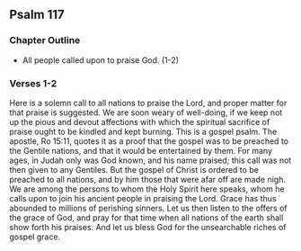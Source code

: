 ## Psalm 117

### Chapter Outline

- All people called upon to praise God. (1-2)

### Verses 1-2

Here is a solemn call to all nations to praise the Lord, and proper matter for that praise is suggested. We are soon weary of well-doing, if we keep not up the pious and devout affections with which the spiritual sacrifice of praise ought to be kindled and kept burning. This is a gospel psalm. The apostle, Ro 15:11, quotes it as a proof that the gospel was to be preached to the Gentile nations, and that it would be entertained by them. For many ages, in Judah only was God known, and his name praised; this call was not then given to any Gentiles. But the gospel of Christ is ordered to be preached to all nations, and by him those that were afar off are made nigh. We are among the persons to whom the Holy Spirit here speaks, whom he calls upon to join his ancient people in praising the Lord. Grace has thus abounded to millions of perishing sinners. Let us then listen to the offers of the grace of God, and pray for that time when all nations of the earth shall show forth his praises. And let us bless God for the unsearchable riches of gospel grace.


